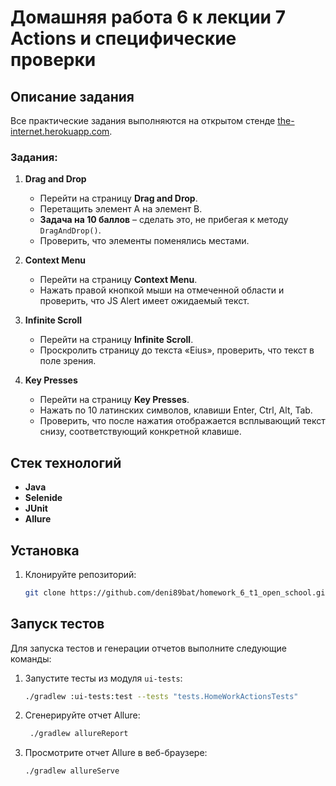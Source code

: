 # Домашняя работа 6 к лекции 7 Actions и специфические проверки

## Описание задания
Все практические задания выполняются на открытом стенде [the-internet.herokuapp.com](https://the-internet.herokuapp.com/).

### Задания:
1. **Drag and Drop**
    - Перейти на страницу **Drag and Drop**.
    - Перетащить элемент A на элемент B.
    - **Задача на 10 баллов** – сделать это, не прибегая к методу `DragAndDrop()`.
    - Проверить, что элементы поменялись местами.

2. **Context Menu**
    - Перейти на страницу **Context Menu**.
    - Нажать правой кнопкой мыши на отмеченной области и проверить, что JS Alert имеет ожидаемый текст.

3. **Infinite Scroll**
    - Перейти на страницу **Infinite Scroll**.
    - Проскролить страницу до текста «Eius», проверить, что текст в поле зрения.

4. **Key Presses**
    - Перейти на страницу **Key Presses**.
    - Нажать по 10 латинских символов, клавиши Enter, Ctrl, Alt, Tab.
    - Проверить, что после нажатия отображается всплывающий текст снизу, соответствующий конкретной клавише.

## Стек технологий
- **Java**
- **Selenide** 
- **JUnit** 
- **Allure** 

## Установка
1. Клонируйте репозиторий:
   ```bash
   git clone https://github.com/deni89bat/homework_6_t1_open_school.git 

## Запуск тестов
Для запуска тестов и генерации отчетов выполните следующие команды:
1. Запустите тесты из модуля `ui-tests`:
    ```bash
    ./gradlew :ui-tests:test --tests "tests.HomeWorkActionsTests" 
2. Сгенерируйте отчет Allure:
   ```bash
    ./gradlew allureReport 
3. Просмотрите отчет Allure в веб-браузере:
   ```bash
   ./gradlew allureServe 
